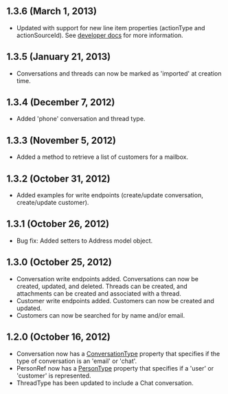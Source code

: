 ## 1.3.6 (March 1, 2013)

* Updated with support for new line item properties (actionType and actionSourceId). See [developer docs](http://developer.helpscout.net/) for more information.

## 1.3.5 (January 21, 2013)

* Conversations and threads can now be marked as 'imported' at creation time.

## 1.3.4 (December 7, 2012)

* Added 'phone' conversation and thread type.

## 1.3.3 (November 5, 2012)

* Added a method to retrieve a list of customers for a mailbox.

## 1.3.2 (October 31, 2012)

* Added examples for write endpoints (create/update conversation, create/update customer).

## 1.3.1 (October 26, 2012)

* Bug fix: Added setters to Address model object.

## 1.3.0 (October 25, 2012)

* Conversation write endpoints added. Conversations can now be created, updated, and deleted. Threads can be created, and attachments can be created and associated with a thread.
* Customer write endpoints added. Customers can now be created and updated.
* Customers can now be searched for by name and/or email.

## 1.2.0 (October 16, 2012)

* Conversation now has a [ConversationType](https://github.com/helpscout/helpscout-api-java/blob/master/src/main/java/net/helpscout/api/cbo/ConversationType.java) property that specifies if the type of conversation is an 'email' or 'chat'.
* PersonRef now has a [PersonType](https://github.com/helpscout/helpscout-api-java/blob/master/src/main/java/net/helpscout/api/cbo/PersonType.java) property that specifies if a 'user' or 'customer' is represented.
* ThreadType has been updated to include a Chat conversation.